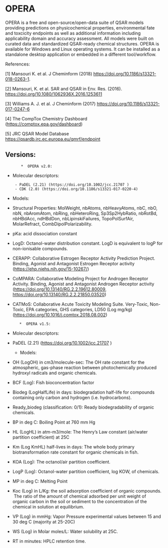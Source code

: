 # OPERA
OPERA is a free and open-source/open-data suite of QSAR models providing predictions on physicochemical properties, environmental fate and toxcicity endpoints as well as additional information including applicability domain and accuracy assessment. All models were built on curated data and standardized QSAR-ready chemical structures. OPERA is available for Windows and Linux operating systems. It can be installed as a standalone desktop application or embedded in a different tool/workflow. 


References:

[1] Mansouri K. et al. J Cheminform (2018) https://doi.org/10.1186/s13321-018-0263-1.

[2] Mansouri, K. et al. SAR and QSAR in Env. Res. (2016). https://doi.org/10.1080/1062936X.2016.1253611

[3] Williams A. J. et al. J Cheminform (2017) https://doi.org/10.1186/s13321-017-0247-6

[4] The CompTox Chemistry Dashboard (https://comptox.epa.gov/dashboard)

[5] JRC QSAR Model Database https://qsardb.jrc.ec.europa.eu/qmrf/endpoint



Versions:
---------

           *  OPERA v2.0:

   + Molecular descriptors: 
   
          - PaDEL (2.21) (https://doi.org/10.1002/jcc.21707 )
          - CDK (2.0) (https://doi.org/10.1186/s13321-017-0220-4)
 
   + Models:
   
 -  Structural Properties: MolWeight, nbAtoms, nbHeavyAtoms, nbC, nbO, nbN, nbAromAtom, nbRing, nbHeteroRing, Sp3Sp2HybRatio, nbRotBd, nbHBdAcc, ndHBdDon, nbLipinskiFailures, TopoPolSurfAir, MolarRefract, CombDipolPolarizability.

 -  pKa: acid dissociation constant

 -  LogD: Octanol-water distribution constant. LogD is equivalent to logP for non-ionisable compounds.

 -  CERAPP: Collaborative Estrogen Receptor Activity Prediction Project. Binding, Agonist and Antagonist Estrogen Receptor activity (https://ehp.niehs.nih.gov/15-10267/)

 -  CoMPARA: Collaborative Modeling Project for Androgen Receptor Activity. Binding, Agonist and Antagonist Androgen Receptor activity (https://doi.org/10.13140/RG.2.2.19612.80009, https://doi.org/10.13140/RG.2.2.21850.03520)

 -  CATMoS: Collaborative Acute Toxicity Modeling Suite. Very-Toxic, Non-Toxic, EPA categories, GHS categories, LD50 (Log mg/kg) (https://doi.org/10.1016/j.comtox.2018.08.002)


           *  OPERA v1.5:

   + Molecular descriptors: 
   
- PaDEL (2.21) (https://doi.org/10.1002/jcc.21707 )

   + Models:
   
- OH (LogOH) in cm3/molecule-sec: The OH rate constant for the atmospheric, gas-phase reaction between photochemically produced hydroxyl radicals and organic chemicals.

- BCF (Log): Fish bioconcentration factor

- Biodeg (LogHalfLife) in days: biodegradation half-life for compounds containing only carbon and hydrogen (i.e. hydrocarbons). 

- Ready_biodeg (classification: 0/1): Ready biodegradability of organic chemicals. 

- BP in deg C: Boiling Point at 760 mm Hg

- HL (LogHL) in atm-m3/mole: The Henry’s Law constant (air/water partition coefficient) at 25C

- Km (Log KmHL) half-lives in days: The whole body primary biotransformation rate constant for organic chemicals in fish. 

- KOA (Log): The octanol/air partition coefficient.

- LogP (Log): Octanol-water partition coefficient, log KOW, of chemicals.

- MP in deg C: Melting Point

- Koc (Log) in L/Kg: the soil adsorption coefficient of organic compounds.  The ratio of the amount of chemical adsorbed per unit weight of organic carbon in the soil or sediment to the concentration of the chemical in solution at equilibrium.

- VP (Log) in mmHg: Vapor Pressure experimental values between 15 and 30 deg C (majority at 25-20C)

- WS (Log) in Molar moles/L: Water solubility at 25C. 

- RT in minutes: HPLC retention time.
